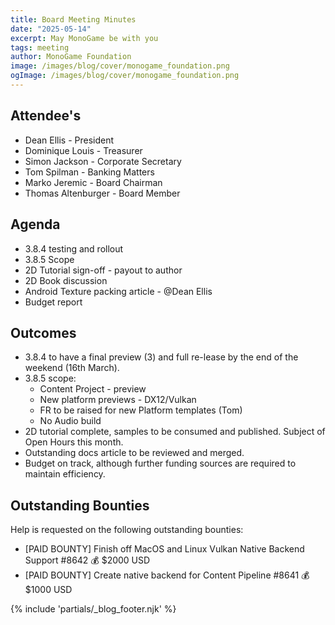 ```yaml
---
title: Board Meeting Minutes
date: "2025-05-14"
excerpt: May MonoGame be with you
tags: meeting
author: MonoGame Foundation
image: /images/blog/cover/monogame_foundation.png
ogImage: /images/blog/cover/monogame_foundation.png
---
```


## Attendee's

- Dean Ellis - President
- Dominique Louis - Treasurer
- Simon Jackson - Corporate Secretary
- Tom Spilman - Banking Matters
- Marko Jeremic - Board Chairman
- Thomas Altenburger - Board Member

## Agenda

- 3.8.4 testing and rollout
- 3.8.5 Scope
- 2D Tutorial sign-off - payout to author
- 2D Book discussion
- Android Texture packing article - @Dean Ellis
- Budget report
 
## Outcomes

- 3.8.4 to have a final preview (3) and full re-lease by the end of the weekend (16th March). 
- 3.8.5 scope:
    - Content Project - preview
    - New platform previews - DX12/Vulkan
    - FR to be raised for new Platform templates (Tom)
    - No Audio build
- 2D tutorial complete, samples to be consumed and published.  Subject of Open Hours this month.
- Outstanding docs article to be reviewed and merged.
- Budget on track, although further funding sources are required to maintain efficiency.

## Outstanding Bounties

Help is requested on the following outstanding bounties:

- [PAID BOUNTY] Finish off MacOS and Linux Vulkan Native Backend Support #8642 💰 $2000 USD
- [PAID BOUNTY] Create native backend for Content Pipeline #8641 💰 $1000 USD

{% include 'partials/_blog_footer.njk' %}

